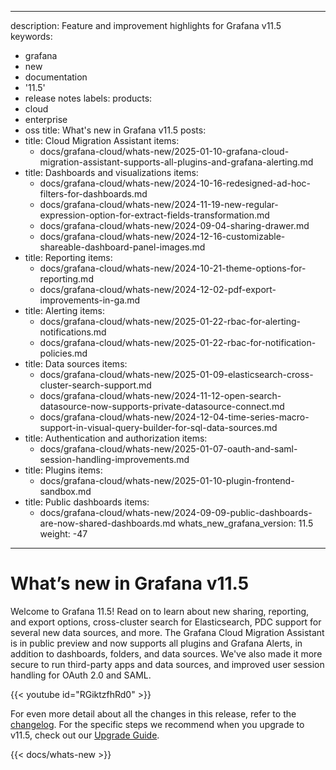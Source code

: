 -----

description: Feature and improvement highlights for Grafana v11.5
keywords:

- grafana
- new
- documentation
- '11.5'
- release notes
  labels:
  products:
- cloud
- enterprise
- oss
  title: What's new in Grafana v11.5
  posts:
- title: Cloud Migration Assistant
  items:
  - docs/grafana-cloud/whats-new/2025-01-10-grafana-cloud-migration-assistant-supports-all-plugins-and-grafana-alerting.md
- title: Dashboards and visualizations
  items:
  - docs/grafana-cloud/whats-new/2024-10-16-redesigned-ad-hoc-filters-for-dashboards.md
  - docs/grafana-cloud/whats-new/2024-11-19-new-regular-expression-option-for-extract-fields-transformation.md
  - docs/grafana-cloud/whats-new/2024-09-04-sharing-drawer.md
  - docs/grafana-cloud/whats-new/2024-12-16-customizable-shareable-dashboard-panel-images.md
- title: Reporting
  items:
  - docs/grafana-cloud/whats-new/2024-10-21-theme-options-for-reporting.md
  - docs/grafana-cloud/whats-new/2024-12-02-pdf-export-improvements-in-ga.md
- title: Alerting
  items:
  - docs/grafana-cloud/whats-new/2025-01-22-rbac-for-alerting-notifications.md
  - docs/grafana-cloud/whats-new/2025-01-22-rbac-for-notification-policies.md
- title: Data sources
  items:
  - docs/grafana-cloud/whats-new/2025-01-09-elasticsearch-cross-cluster-search-support.md
  - docs/grafana-cloud/whats-new/2024-11-12-open-search-datasource-now-supports-private-datasource-connect.md
  - docs/grafana-cloud/whats-new/2024-12-04-time-series-macro-support-in-visual-query-builder-for-sql-data-sources.md
- title: Authentication and authorization
  items:
  - docs/grafana-cloud/whats-new/2025-01-07-oauth-and-saml-session-handling-improvements.md
- title: Plugins
  items:
  - docs/grafana-cloud/whats-new/2025-01-10-plugin-frontend-sandbox.md
- title: Public dashboards
  items:
  - docs/grafana-cloud/whats-new/2024-09-09-public-dashboards-are-now-shared-dashboards.md
    whats\_new\_grafana\_version: 11.5
    weight: -47

-----

# What’s new in Grafana v11.5

Welcome to Grafana 11.5\!
Read on to learn about new sharing, reporting, and export options, cross-cluster search for Elasticsearch, PDC support for several new data sources, and more.
The Grafana Cloud Migration Assistant is in public preview and now supports all plugins and Grafana Alerts, in addition to dashboards, folders, and data sources.
We've also made it more secure to run third-party apps and data sources, and improved user session handling for OAuth 2.0 and SAML.

{{\< youtube id="RGiktzfhRd0" \>}}

For even more detail about all the changes in this release, refer to the [changelog](https://github.com/grafana/grafana/blob/main/CHANGELOG.md). For the specific steps we recommend when you upgrade to v11.5, check out our [Upgrade Guide](https://grafana.com/docs/grafana/\<GRAFANA_VERSION\>/upgrade-guide/upgrade-v11.5/).

{{\< docs/whats-new  \>}}
